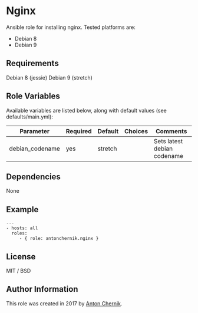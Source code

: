 Nginx
=========

Ansible role for installing nginx. Tested platforms are:
* Debian 8
* Debian 9

Requirements
------------

Debian 8 (jessie)
Debian 9 (stretch)

Role Variables
--------------

Available variables are listed below, along with default values (see defaults/main.yml):

| Parameter | Required | Default | Choices | Comments |
| ------------- | ------------- | ------------- | ------------- | ------------- |
| debian_codename | yes | stretch | | Sets latest debian codename |

Dependencies
------------

None

Example 
----------------
    ---
    - hosts: all
      roles:
         - { role: antonchernik.nginx }

License
-------

MIT / BSD

Author Information
------------------

This role was created in 2017 by [Anton Chernik](https://github.com/antonchernik).
